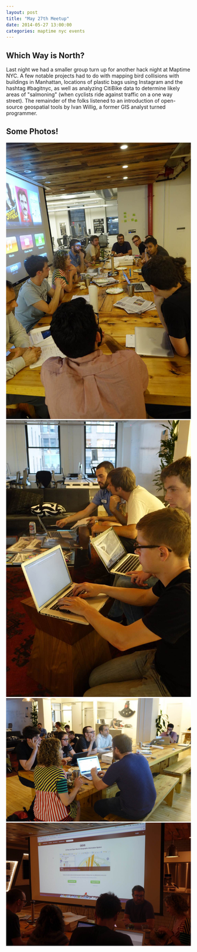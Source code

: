 ```yaml
---
layout: post
title: "May 27th Meetup"
date: 2014-05-27 13:00:00
categories: maptime nyc events
---
```

## Which Way is North?
Last night we had a smaller group turn up for another hack night at Maptime NYC. A few notable projects had to do with mapping bird collisions with buildings in Manhattan, locations of plastic bags using Instagram and the hashtag #bagitnyc, as well as analyzing CitiBike data to determine likely areas of "salmoning" (when cyclists ride against traffic on a one way street). The remainder of the folks listened to an introduction of open-source geospatial tools by Ivan Willig, a former GIS analyst turned programmer. 

## Some Photos!

![](/images/2014-05-27/photo3.jpg)
![](/images/2014-05-27/photo4.jpg)
![](/images/2014-05-27/photo6.jpg)
![](/images/2014-05-27/photo8.jpg)